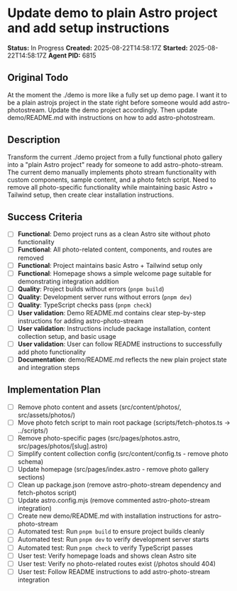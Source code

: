 # Update demo to plain Astro project and add setup instructions

**Status:** In Progress
**Created:** 2025-08-22T14:58:17Z
**Started:** 2025-08-22T14:58:17Z
**Agent PID:** 6815

## Original Todo

At the moment the ./demo is more like a fully set up demo page. I want it to be a plain astrojs project in the state right before someone would add astro-photostream. Update the demo project accordingly. Then update demo/README.md with instructions on how to add astro-photostream.

## Description

Transform the current ./demo project from a fully functional photo gallery into a "plain Astro project" ready for someone to add astro-photo-stream. The current demo manually implements photo stream functionality with custom components, sample content, and a photo fetch script. Need to remove all photo-specific functionality while maintaining basic Astro + Tailwind setup, then create clear installation instructions.

## Success Criteria

- [ ] **Functional**: Demo project runs as a clean Astro site without photo functionality
- [ ] **Functional**: All photo-related content, components, and routes are removed  
- [ ] **Functional**: Project maintains basic Astro + Tailwind setup only
- [ ] **Functional**: Homepage shows a simple welcome page suitable for demonstrating integration addition
- [ ] **Quality**: Project builds without errors (`pnpm build`)
- [ ] **Quality**: Development server runs without errors (`pnpm dev`)
- [ ] **Quality**: TypeScript checks pass (`pnpm check`)
- [ ] **User validation**: Demo README.md contains clear step-by-step instructions for adding astro-photo-stream
- [ ] **User validation**: Instructions include package installation, content collection setup, and basic usage
- [ ] **User validation**: User can follow README instructions to successfully add photo functionality
- [ ] **Documentation**: demo/README.md reflects the new plain project state and integration steps

## Implementation Plan

- [ ] Remove photo content and assets (src/content/photos/, src/assets/photos/)
- [ ] Move photo fetch script to main root package (scripts/fetch-photos.ts -> ../scripts/)
- [ ] Remove photo-specific pages (src/pages/photos.astro, src/pages/photos/[slug].astro)
- [ ] Simplify content collection config (src/content/config.ts - remove photo schema)
- [ ] Update homepage (src/pages/index.astro - remove photo gallery sections)
- [ ] Clean up package.json (remove astro-photo-stream dependency and fetch-photos script)
- [ ] Update astro.config.mjs (remove commented astro-photo-stream integration)
- [ ] Create new demo/README.md with installation instructions for astro-photo-stream
- [ ] Automated test: Run `pnpm build` to ensure project builds cleanly
- [ ] Automated test: Run `pnpm dev` to verify development server starts
- [ ] Automated test: Run `pnpm check` to verify TypeScript passes
- [ ] User test: Verify homepage loads and shows clean Astro site
- [ ] User test: Verify no photo-related routes exist (/photos should 404)
- [ ] User test: Follow README instructions to add astro-photo-stream integration